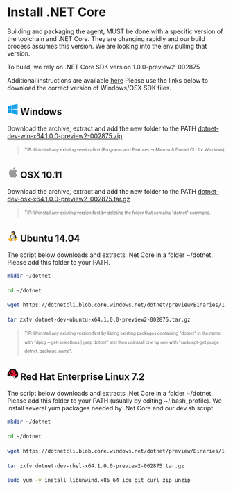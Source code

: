 # Install .NET Core

Building and packaging the agent, MUST be done with a specific version of the toolchain and .NET Core.  They are changing rapidly and our build process assumes this version.  We are looking into the env pulling that version.

To build, we rely on .NET Core SDK version 1.0.0-preview2-002875

Additional instructions are available [here](https://www.microsoft.com/net/core#windows) Please use the links below to download the correct version of Windows/OSX SDK files.


## ![Win](../res/win_med.png) Windows

Download the archive, extract and add the new folder to the PATH [dotnet-dev-win-x64.1.0.0-preview2-002875.zip](https://dotnetcli.blob.core.windows.net/dotnet/preview/Binaries/1.0.0-preview2-002875/dotnet-dev-win-x64.1.0.0-preview2-002875.zip)

> <sub><sup>TIP: Uninstall any existing version first (Programs and Features -> Microsoft Dotnet CLI for Windows).</sup></sub>

## ![Apple](../res/apple_med.png) OSX 10.11  

Download the archive, extract and add the new folder to the PATH [dotnet-dev-osx-x64.1.0.0-preview2-002875.tar.gz](https://dotnetcli.blob.core.windows.net/dotnet/preview/Binaries/1.0.0-preview2-002875/dotnet-dev-osx-x64.1.0.0-preview2-002875.tar.gz)

> <sub><sup>TIP: Uninstall any existing version first by deleting the folder that contains "dotnet" command.</sup></sub>


## ![Linux](../res/linux_med.png) Ubuntu 14.04

The script below downloads and extracts .Net Core in a folder ~/dotnet. Please add this folder to your PATH.

```bash
mkdir ~/dotnet

cd ~/dotnet

wget https://dotnetcli.blob.core.windows.net/dotnet/preview/Binaries/1.0.0-preview2-002875/dotnet-dev-ubuntu-x64.1.0.0-preview2-002875.tar.gz

tar zxfv dotnet-dev-ubuntu-x64.1.0.0-preview2-002875.tar.gz
```

> <sub><sup>TIP: Uninstall any existing version first by listing existing packages containing "dotnet" in the name with "dpkg --get-selections | grep dotnet" and then uninstall one by one with "sudo apt-get purge dotnet_package_name".</sup></sub>

## ![Redhat](../res/redhat_med.png) Red Hat Enterprise Linux 7.2

The script below downloads and extracts .Net Core in a folder ~/dotnet. Please add this folder to your PATH (usually by editing ~/.bash_profile).  We install several yum packages needed by .Net Core and our dev.sh script.

```bash
mkdir ~/dotnet

cd ~/dotnet

wget https://dotnetcli.blob.core.windows.net/dotnet/preview/Binaries/1.0.0-preview2-002875/dotnet-dev-rhel-x64.1.0.0-preview2-002875.tar.gz

tar zxfv dotnet-dev-rhel-x64.1.0.0-preview2-002875.tar.gz

sudo yum -y install libunwind.x86_64 icu git curl zip unzip
```

